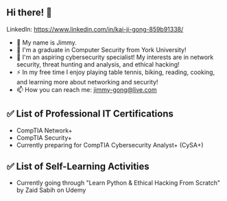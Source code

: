 ## Hi there! 👋

LinkedIn: https://www.linkedin.com/in/kai-ji-gong-859b91338/

- 👋 My name is Jimmy.
- 🏫 I'm a graduate in Computer Security from York University!
- 🐛 I'm an aspiring cybersecurity specialist!  My interests are in network security, threat hunting and analysis, and ethical hacking!
- ⚡ In my free time I enjoy playing table tennis, biking, reading, cooking, and learning more about networking and security!
- 📫 How you can reach me: jimmy-gong@live.com

## ✅ List of Professional IT Certifications
- CompTIA Network+
- CompTIA Security+
- Currently preparing for CompTIA Cybersecurity Analyst+ (CySA+)

## ✅ List of Self-Learning Activities
- Currently going through "Learn Python & Ethical Hacking From Scratch" by Zaid Sabih on Udemy
